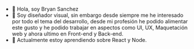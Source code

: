 - 👋 Hola, soy Bryan Sanchez  
- 👀 Soy diseñador visual, sin embargo desde siempre me he interesado por todo el tema del desarrollo, desde mi profesión he podido alimentar este gusto y he podido trabajar en aspectos como UI, UX, Maquetación web y ahora ultimo en Front-end y Back-end.
- 🌱 Actualmente estoy aprendiendo sobre React y Node.
